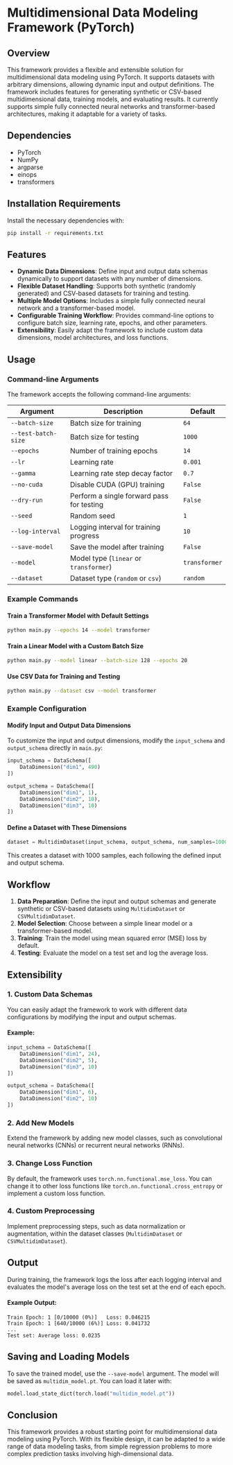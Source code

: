 # Multidimensional Data Modeling Framework (PyTorch)

## Overview

This framework provides a flexible and extensible solution for multidimensional data modeling using PyTorch. It supports datasets with arbitrary dimensions, allowing dynamic input and output definitions. The framework includes features for generating synthetic or CSV-based multidimensional data, training models, and evaluating results. It currently supports simple fully connected neural networks and transformer-based architectures, making it adaptable for a variety of tasks.

## Dependencies

- PyTorch
- NumPy
- argparse
- einops
- transformers

## Installation Requirements

Install the necessary dependencies with:

```bash
pip install -r requirements.txt
```

## Features

- **Dynamic Data Dimensions**: Define input and output data schemas dynamically to support datasets with any number of dimensions.
- **Flexible Dataset Handling**: Supports both synthetic (randomly generated) and CSV-based datasets for training and testing.
- **Multiple Model Options**: Includes a simple fully connected neural network and a transformer-based model.
- **Configurable Training Workflow**: Provides command-line options to configure batch size, learning rate, epochs, and other parameters.
- **Extensibility**: Easily adapt the framework to include custom data dimensions, model architectures, and loss functions.

## Usage

### Command-line Arguments

The framework accepts the following command-line arguments:

| Argument             | Description                                   | Default              |
|----------------------|-----------------------------------------------|----------------------|
| `--batch-size`       | Batch size for training                      | `64`                |
| `--test-batch-size`  | Batch size for testing                       | `1000`              |
| `--epochs`           | Number of training epochs                    | `14`                |
| `--lr`               | Learning rate                                | `0.001`             |
| `--gamma`            | Learning rate step decay factor              | `0.7`               |
| `--no-cuda`          | Disable CUDA (GPU) training                  | `False`             |
| `--dry-run`          | Perform a single forward pass for testing    | `False`             |
| `--seed`             | Random seed                                  | `1`                 |
| `--log-interval`     | Logging interval for training progress       | `10`                |
| `--save-model`       | Save the model after training                | `False`             |
| `--model`            | Model type (`linear` or `transformer`)       | `transformer`       |
| `--dataset`          | Dataset type (`random` or `csv`)             | `random`            |

### Example Commands

#### Train a Transformer Model with Default Settings
```bash
python main.py --epochs 14 --model transformer
```

#### Train a Linear Model with a Custom Batch Size
```bash
python main.py --model linear --batch-size 128 --epochs 20
```

#### Use CSV Data for Training and Testing
```bash
python main.py --dataset csv --model transformer
```

### Example Configuration

#### Modify Input and Output Data Dimensions

To customize the input and output dimensions, modify the `input_schema` and `output_schema` directly in `main.py`:

```python
input_schema = DataSchema([
    DataDimension("dim1", 490)
])

output_schema = DataSchema([
    DataDimension("dim1", 1),
    DataDimension("dim2", 10),
    DataDimension("dim3", 10)
])
```

#### Define a Dataset with These Dimensions

```python
dataset = MultidimDataset(input_schema, output_schema, num_samples=1000)
```

This creates a dataset with 1000 samples, each following the defined input and output schema.

## Workflow

1. **Data Preparation**: Define the input and output schemas and generate synthetic or CSV-based datasets using `MultidimDataset` or `CSVMultidimDataset`.
2. **Model Selection**: Choose between a simple linear model or a transformer-based model.
3. **Training**: Train the model using mean squared error (MSE) loss by default.
4. **Testing**: Evaluate the model on a test set and log the average loss.

## Extensibility

### 1. **Custom Data Schemas**
You can easily adapt the framework to work with different data configurations by modifying the input and output schemas.

#### Example:
```python
input_schema = DataSchema([
    DataDimension("dim1", 24),
    DataDimension("dim2", 5),
    DataDimension("dim3", 10)
])

output_schema = DataSchema([
    DataDimension("dim1", 6),
    DataDimension("dim2", 10)
])
```

### 2. **Add New Models**
Extend the framework by adding new model classes, such as convolutional neural networks (CNNs) or recurrent neural networks (RNNs).

### 3. **Change Loss Function**
By default, the framework uses `torch.nn.functional.mse_loss`. You can change it to other loss functions like `torch.nn.functional.cross_entropy` or implement a custom loss function.

### 4. **Custom Preprocessing**
Implement preprocessing steps, such as data normalization or augmentation, within the dataset classes (`MultidimDataset` or `CSVMultidimDataset`).

## Output

During training, the framework logs the loss after each logging interval and evaluates the model's average loss on the test set at the end of each epoch.

#### Example Output:
```
Train Epoch: 1 [0/10000 (0%)]	Loss: 0.046215
Train Epoch: 1 [640/10000 (6%)]	Loss: 0.041732
...
Test set: Average loss: 0.0235
```

## Saving and Loading Models

To save the trained model, use the `--save-model` argument. The model will be saved as `multidim_model.pt`. You can load it later with:

```python
model.load_state_dict(torch.load("multidim_model.pt"))
```

## Conclusion

This framework provides a robust starting point for multidimensional data modeling using PyTorch. With its flexible design, it can be adapted to a wide range of data modeling tasks, from simple regression problems to more complex prediction tasks involving high-dimensional data.